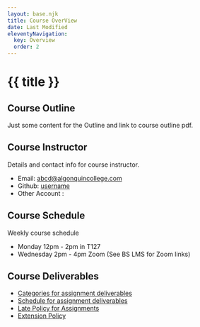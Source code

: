 ```yaml
---
layout: base.njk
title: Course OverView
date: Last Modified
eleventyNavigation:
  key: Overview
  order: 2
---
```


# {{ title }}

## Course Outline

Just some content for the Outline and link to course outline pdf.

## Course Instructor

Details and contact info for course instructor.

- Email: [abcd@algonquincollege.com](mailto:abcd@algonquincollege.com)
- Github: [username](https://github.com/username)
- Other Account :

## Course Schedule

Weekly course schedule

- Monday 12pm - 2pm in T127
- Wednesday 2pm - 4pm Zoom (See BS LMS for Zoom links)

## Course Deliverables

- [Categories for assignment deliverables](/deliverables/summary/#Deliverable-Category-Weighting)
- [Schedule for assignment deliverables](/deliverables/summary/#calendar-of-due-dates)
- [Late Policy for Assignments](/deliverables/summary/#late_policy)
- [Extension Policy](/deliverables/summary/#extensions)
